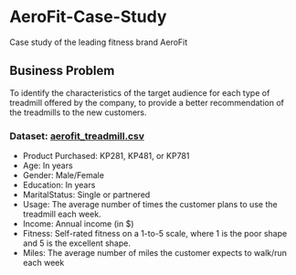 # AeroFit-Case-Study
Case study of the leading fitness brand AeroFit
## Business Problem
To identify the characteristics of the target audience for each type of treadmill offered by the company, to provide a better recommendation of the treadmills to the new customers.
### Dataset: [aerofit_treadmill.csv](https://github.com/user-attachments/files/18717389/aerofit_treadmill.csv)
- Product Purchased:	KP281, KP481, or KP781
- Age:	In years
- Gender:	Male/Female
- Education:	In years
- MaritalStatus:	Single or partnered
- Usage:	The average number of times the customer plans to use the treadmill each week.
- Income:	Annual income (in $)
- Fitness:	Self-rated fitness on a 1-to-5 scale, where 1 is the poor shape and 5 is the excellent shape.
- Miles:	The average number of miles the customer expects to walk/run each week
